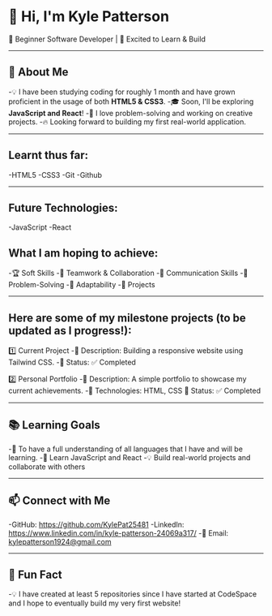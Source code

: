 
# 👋 Hi, I'm Kyle Patterson

🌱 Beginner Software Developer | 🚀 Excited to Learn & Build

---

## 🎯 About Me

-💡 I have been studying coding for roughly 1 month and have grown proficient in the usage of both **HTML5 & CSS3**.
-🎓 Soon, I'll be exploring **JavaScript and React**!
-🤖 I love problem-solving and working on creative projects.
-🔥 Looking forward to building my first real-world application.

---

## Learnt thus far:
-HTML5 
-CSS3
-Git
-Github

---

## Future Technologies:
-JavaScript
-React

## What I am hoping to achieve:
-🏆 Soft Skills
-🤝 Teamwork & Collaboration
-📢 Communication Skills
-🎯 Problem-Solving
-🚀 Adaptability
-📌 Projects

---

## Here are some of my milestone projects (to be updated as I progress!):
1️⃣ Current Project
-🔹 Description: Building a responsive website using Tailwind CSS.
-🔹 Status: ✅ Completed

2️⃣ Personal Portfolio
-🔹 Description: A simple portfolio to showcase my current achievements.
-🔹 Technologies: HTML, CSS 🔹 Status: ✅ Completed

---

## 📚 Learning Goals
-🚀 To have a full understanding of all languages that I have and will be learning.
-🎨 Learn JavaScript and React
-💡 Build real-world projects and collaborate with others

---

## 📫 Connect with Me
-GitHub: https://github.com/KylePat25481
-LinkedIn: https://www.linkedin.com/in/kyle-patterson-24069a317/
-📧 Email: kylepatterson1924@gmail.com

---

## 🚀 Fun Fact
-💡 I have created at least 5 repositories since I have started at CodeSpace and I hope to eventually build my very first website!

